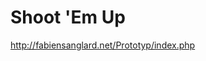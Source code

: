 <!--
id: 567356195
link: http://kevinisom.info/post/567356195/shoot-em-up
slug: shoot-em-up
date: Mon May 03 2010 16:22:52 GMT+1200 (NZST)
raw: {"blog_name":"kevinisom","id":567356195,"post_url":"http://kevinisom.info/post/567356195/shoot-em-up","slug":"shoot-em-up","type":"link","date":"2010-05-03 04:22:52 GMT","timestamp":1272860572,"state":"published","format":"html","reblog_key":"OABnIrNI","tags":[],"short_url":"http://tmblr.co/Zw68YyXqIiZ","highlighted":[],"feed_item":"http://fabiensanglard.net/Prototyp/index.php","from_feed_id":"650234","note_count":0,"title":"Shoot 'Em Up","url":"http://fabiensanglard.net/Prototyp/index.php","description":""}
publish: 2010-05-03
tags: 
title: Shoot 'Em Up
-->


Shoot 'Em Up
============

<http://fabiensanglard.net/Prototyp/index.php>

